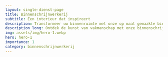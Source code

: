 ```yaml
---
layout: single-dienst-page
title: Binnenschrijnwerkerij
subtitle: Een interieur dat inspireert
description: Transformeer uw binnenruimte met onze op maat gemaakte binnenschrijnwerkerij. Van elegante deuren die een statement maken, tot functionele trappen, van warme, uitnodigende vloeren tot op maat gemaakte kasten die elke centimeter ruimte benutten.
description_long: Ontdek de kunst van vakmanschap met onze binnenschrijnwerkerij. Elk huis verdient de warmte en elegantie die houten elementen bieden. Of het nu gaat om het verfijnen van uw leefruimte met prachtige houten deuren, het verrijken van uw interieur met op maat gemaakte vloeren, of het toevoegen van karakter met een handgemaakte trap, wij hebben de expertise en passie om uw visie tot leven te brengen. Met oog voor detail en een streven naar perfectie, zorgen wij ervoor dat elke creatie niet alleen uw verwachtingen overtreft, maar ook de tand des tijds doorstaat.
img: assets/img/hero-1.webp
hero: hero-1
importance: 1
category: binnenschrijnwerkerij
---
```


